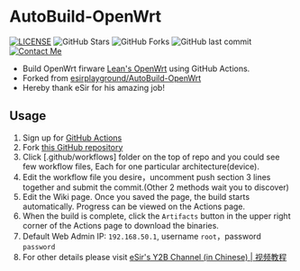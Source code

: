 # AutoBuild-OpenWrt
[![LICENSE](https://img.shields.io/github/license/mashape/apistatus.svg?style=flat&logo=github&label=LICENSE)](https://github.com/vasewa/AutoBuild-OpenWrt/blob/master/LICENSE)
![GitHub Stars](https://img.shields.io/github/stars/vasewa/AutoBuild-OpenWrt.svg?style=flat&logo=appveyor&label=Stars&logo=github)
![GitHub Forks](https://img.shields.io/github/forks/vasewa/AutoBuild-OpenWrt.svg?style=flat&logo=appveyor&label=Forks&logo=github)
![GitHub last commit](https://img.shields.io/github/last-commit/vasewa/AutoBuild-OpenWrt?label=Latest%20Commit&logo=github)
[![Contact Me](https://img.shields.io/badge/Contact-telegram-blue)](https://t.me/vasewa)

- Build OpenWrt firware [Lean's OpenWrt](https://github.com/coolsnowwolf/lede) using GitHub Actions.
- Forked from [esirplayground/AutoBuild-OpenWrt](https://github.com/esirplayground/AutoBuild-OpenWrt)
- Hereby thank eSir for his amazing job!

## Usage

1. Sign up for [GitHub Actions](https://github.com/features/actions/signup)
2. Fork [this GitHub repository](https://github.com/vasewa/AutoBuild-OpenWrt)
3. Click [.github/workflows] folder on the top of repo and you could see few workflow files, Each for one particular architecture(device).
4. Edit the workflow file you desire，uncomment push section 3 lines together and submit the commit.(Other 2 methods wait you to discover)
5. Edit the Wiki page. Once you saved the page, the build starts automatically. Progress can be viewed on the Actions page.
6. When the build is complete, click the `Artifacts` button in the upper right corner of the Actions page to download the binaries.
7. Default Web Admin IP: `192.168.50.1`, username `root`，password `password`
8. For other details please visit [eSir's Y2B Channel (in Chinese) | 视频教程](https://www.youtube.com/c/esirplayground)
